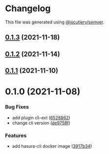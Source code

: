 # Changelog

This file was generated using [@jscutlery/semver](https://github.com/jscutlery/semver).

## [0.1.3](https://github.com/platyplus/platydev/compare/hasura-cli@0.1.2...hasura-cli@0.1.3) (2021-11-18)



## [0.1.2](https://github.com/platyplus/platydev/compare/hasura-cli@0.1.1...hasura-cli@0.1.2) (2021-11-14)



## [0.1.1](https://github.com/platyplus/platydev/compare/hasura-cli@0.1.0...hasura-cli@0.1.1) (2021-11-10)



# 0.1.0 (2021-11-08)


### Bug Fixes

* add plugin cli-ext ([6528862](https://github.com/platyplus/platydev/commit/6528862bc00c614033ef8f253b55763c6b153bda))
* change cli version ([de9758f](https://github.com/platyplus/platydev/commit/de9758f7cdaa85c14328fbeff6415b8aed36589c))


### Features

* add hasura-cli docker image ([3917b34](https://github.com/platyplus/platydev/commit/3917b34648970bffe6a899613a8cc55527ae78aa))
